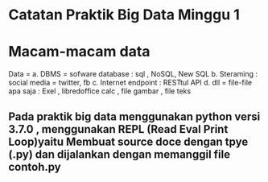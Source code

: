 # Catatan Praktik Big Data Minggu 1
# Macam-macam data
  Data = a. DBMS = sofware database : sql , NoSQL, New SQL
		 b. Steraming : social media = twitter, fb
         c. Internet endpoint : RESTtul API
         d. dll = file-file apa saja : Exel , libredoffice calc , file gambar , file teks
## Pada praktik big data menggunakan python versi 3.7.0 , menggunakan REPL (Read Eval Print Loop)yaitu Membuat source doce dengan tpye (.py) dan dijalankan dengan memanggil file contoh.py
